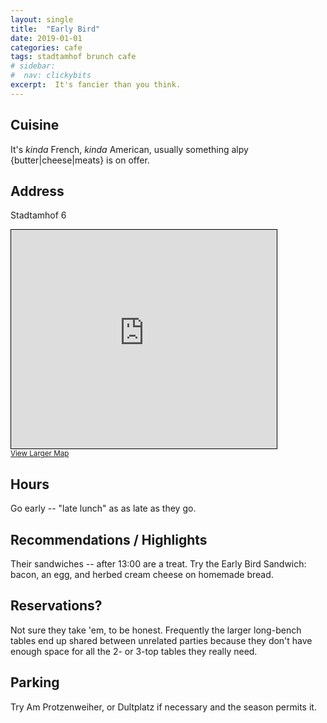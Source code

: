 ```yaml
---
layout: single
title:  "Early Bird"
date: 2019-01-01 
categories: cafe
tags: stadtamhof brunch cafe
# sidebar:
#  nav: clickybits
excerpt:  It's fancier than you think.  
---
```



## Cuisine ##
It's *kinda* French, *kinda* American, usually something alpy {butter|cheese|meats} is on offer.

## Address ##
Stadtamhof 6

<iframe width="425" height="350" frameborder="0" scrolling="no" marginheight="0" marginwidth="0" src="https://www.openstreetmap.org/export/embed.html?bbox=12.096604406833649%2C49.024321537534064%2C12.098492681980135%2C49.02587983473535&amp;layer=mapnik" style="border: 1px solid black"></iframe><br/><small><a href="https://www.openstreetmap.org/#map=19/49.02510/12.09755">View Larger Map</a></small>

## Hours ## 
Go early -- "late lunch" as as late as they go.

## Recommendations / Highlights ## 
Their sandwiches -- after 13:00 are a treat.  Try the Early Bird Sandwich:  bacon, an egg, and herbed cream cheese on homemade bread.

## Reservations? ##
Not sure they take 'em, to be honest.  Frequently the larger long-bench tables end up shared between unrelated parties because they don't have enough space for all the 2- or 3-top tables they really need.

## Parking ##
Try Am Protzenweiher, or Dultplatz if necessary and the season permits it.
